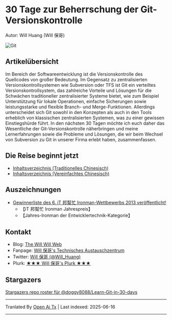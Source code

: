 # 30 Tage zur Beherrschung der Git-Versionskontrolle

Autor: Will Huang (Will 保哥)

![Git](https://raw.githubusercontent.com/doggy8088/Learn-Git-in-30-days/master/zh-tw/figures/README/01.png)

## Artikelübersicht

Im Bereich der Softwareentwicklung ist die Versionskontrolle des Quellcodes von großer Bedeutung. Im Gegensatz zu zentralisierten Versionskontrollsystemen wie Subversion oder TFS ist Git ein verteiltes Versionskontrollsystem, das zahlreiche Vorteile und Lösungen für die Schwächen traditioneller zentralisierter Systeme bietet, wie zum Beispiel Unterstützung für lokale Operationen, einfache Sicherungen sowie leistungsstarke und flexible Branch- und Merge-Funktionen. Allerdings unterscheidet sich Git sowohl in den Konzepten als auch in den Tools erheblich von klassischen zentralisierten Systemen, was zu einer gewissen Einstiegshürde führt. In den nächsten 30 Tagen möchte ich euch daher das Wesentliche der Git-Versionskontrolle näherbringen und meine Lernerfahrungen sowie die Probleme und Lösungen, die wir beim Wechsel von Subversion zu Git in unserer Firma erlebt haben, zusammenfassen.

## Die Reise beginnt jetzt

* [Inhaltsverzeichnis (Traditionelles Chinesisch)](https://raw.githubusercontent.com/doggy8088/Learn-Git-in-30-days/master/zh-tw/README.md)
* [Inhaltsverzeichnis (Vereinfachtes Chinesisch)](https://raw.githubusercontent.com/doggy8088/Learn-Git-in-30-days/master/zh-cn/README.md)

## Auszeichnungen

* [Gewinnerliste des 6. iT 邦幫忙 Ironman-Wettbewerbs 2013 veröffentlicht!](https://ithelp.ithome.com.tw/articles/10142953)
  * 【iT 邦幫忙 Ironman Jahrespreis】
  * 【Jahres-Ironman der Entwicklertechnik-Kategorie】

## Kontakt

* Blog: [The Will Will Web](https://blog.miniasp.com/)
* Fanpage: [Will 保哥's Technisches Austauschzentrum](https://www.facebook.com/will.fans)
* Twitter: [Will 保哥 (@Will_Huang)](https://twitter.com/Will_Huang)
* Plurk: [★★★ Will 保哥's Plurk ★★★](https://www.plurk.com/willh/invite)

## Stargazers

[Stargazers repo roster für @doggy8088/Learn-Git-in-30-days](https://reporoster.com/stars/doggy8088/Learn-Git-in-30-days)


---

Tranlated By [Open Ai Tx](https://github.com/OpenAiTx/OpenAiTx) | Last indexed: 2025-06-16

---